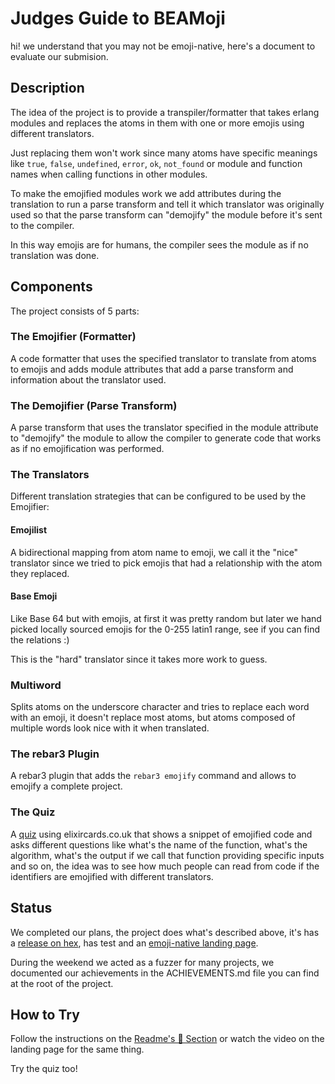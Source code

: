# Judges Guide to BEAMoji

hi! we understand that you may not be emoji-native, here's a document to
evaluate our submision.

## Description

The idea of the project is to provide a transpiler/formatter that takes erlang
modules and replaces the atoms in them with one or more emojis using different
translators.

Just replacing them won't work since many atoms have specific meanings like
`true`, `false`, `undefined`, `error`, `ok`, `not_found` or module and function
names when calling functions in other modules.

To make the emojified modules work we add attributes during the translation to
run a parse transform and tell it which translator was originally used so that
the parse transform can "demojify" the module before it's sent to the compiler.

In this way emojis are for humans, the compiler sees the module as if no
translation was done.

## Components

The project consists of 5 parts:

### The Emojifier (Formatter)

A code formatter that uses the specified translator to translate from atoms to
emojis and adds module attributes that add a parse transform and information
about the translator used.

### The Demojifier (Parse Transform)

A parse transform that uses the translator specified in the module attribute to
"demojify" the module to allow the compiler to generate code that works as if
no emojification was performed.

### The Translators

Different translation strategies that can be configured to be used by the Emojifier:

#### Emojilist

A bidirectional mapping from atom name to emoji, we call it the "nice" translator since
we tried to pick emojis that had a relationship with the atom they replaced.

#### Base Emoji

Like Base 64 but with emojis, at first it was pretty random but later we hand
picked locally sourced emojis for the 0-255 latin1 range, see if you can find
the relations :)

This is the "hard" translator since it takes more work to guess.

### Multiword

Splits atoms on the underscore character and tries to replace each word with an
emoji, it doesn't replace most atoms, but atoms composed of multiple words look
nice with it when translated.

### The rebar3 Plugin

A rebar3 plugin that adds the `rebar3 emojify` command and allows to emojify a
complete project.

### The Quiz

A [quiz](https://quiz.elixircards.co.uk/BEAMoji) using elixircards.co.uk that
shows a snippet of emojified code and asks different questions like what's the
name of the function, what's the algorithm, what's the output if we call that
function providing specific inputs and so on, the idea was to see how much
people can read from code if the identifiers are emojified with different
translators.

## Status

We completed our plans, the project does what's described above, it's has a 
[release on hex](https://hex.pm/packages/beamoji), has test and an 
[emoji-native landing page](https://spawnfest.org/beamoji/).

During the weekend we acted as a fuzzer for many projects, we documented our
achievements in the ACHIEVEMENTS.md file you can find at the root of the
project.

## How to Try

Follow the instructions on the [Readme's 🧪 Section](https://github.com/spawnfest/beamoji#-7)
or watch the video on the landing page for the same thing.

Try the quiz too!

